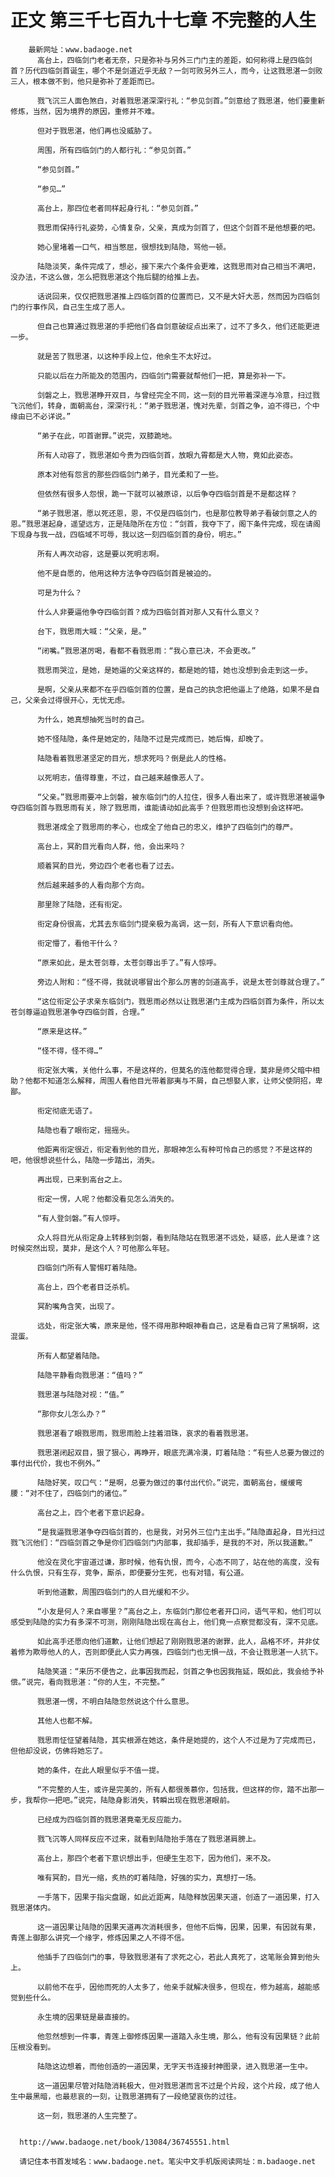 # 正文 第三千七百九十七章 不完整的人生
        最新网址：www.badaoge.net
          高台上，四临剑门老者无奈，只是弥补与另外三门门主的差距，如何称得上是四临剑首？历代四临剑首诞生，哪个不是剑道近乎无敌？一剑可败另外三人，而今，让这戮思湛一剑败三人，根本做不到，他只是弥补了差距而已。
      
          戮飞沉三人面色煞白，对着戮思湛深深行礼：“参见剑首。”剑意给了戮思湛，他们要重新修炼，当然，因为境界的原因，重修并不难。
      
          但对于戮思湛，他们再也没威胁了。
      
          周围，所有四临剑门的人都行礼：“参见剑首。”
      
          “参见剑首。”
      
          “参见…”
      
          高台上，那四位老者同样起身行礼：“参见剑首。”
      
          戮思雨保持行礼姿势，心情复杂，父亲，真成为剑首了，但这个剑首不是他想要的吧。
      
          她心里堵着一口气，相当憋屈，很想找到陆隐，骂他一顿。
      
          陆隐淡笑，条件完成了，想必，接下来六个条件会更难，这戮思雨对自己相当不满吧，没办法，不这么做，怎么把戮思湛这个拖后腿的给推上去。
      
          话说回来，仅仅把戮思湛推上四临剑首的位置而已，又不是大奸大恶，然而因为四临剑门的行事作风，自己生生成了恶人。
      
          但自己也算通过戮思湛的手把他们各自剑意破绽点出来了，过不了多久，他们还能更进一步。
      
          就是苦了戮思湛，以这种手段上位，他余生不太好过。
      
          只能以后在力所能及的范围内，四临剑门需要就帮他们一把，算是弥补一下。
      
          剑磐之上，戮思湛睁开双目，与曾经完全不同，这一刻的目光带着深邃与冷意，扫过戮飞沉他们，转身，面朝高台，深深行礼：“弟子戮思湛，愧对先辈，剑首之争，迫不得已，个中缘由已不必详说。”
      
          “弟子在此，叩首谢罪。”说完，双膝跪地。
      
          所有人动容了，戮思湛如今贵为四临剑首，放眼九霄都是大人物，竟如此姿态。
      
          原本对他有怨言的那些四临剑门弟子，目光柔和了一些。
      
          但依然有很多人怨恨，跪一下就可以被原谅，以后争夺四临剑首是不是都这样？
      
          “弟子戮思湛，愿以死还恩，恩，不仅是四临剑门，也是那位教导弟子看破剑意之人的恩。”戮思湛起身，遥望远方，正是陆隐所在方位：“剑首，我夺下了，阁下条件完成，现在请阁下现身与我一战，四临域不可辱，我以这一刻四临剑首的身份，明志。”
      
          所有人再次动容，这是要以死明志啊。
      
          他不是自愿的，他用这种方法争夺四临剑首是被迫的。
      
          可是为什么？
      
          什么人非要逼他争夺四临剑首？成为四临剑首对那人又有什么意义？
      
          台下，戮思雨大喊：“父亲，是。”
      
          “闭嘴。”戮思湛厉喝，看都不看戮思雨：“我心意已决，不会更改。”
      
          戮思雨哭泣，是她，是她逼的父亲这样的，都是她的错，她也没想到会走到这一步。
      
          是啊，父亲从来都不在乎四临剑首的位置，是自己的执念把他逼上了绝路，如果不是自己，父亲会过得很开心，无忧无虑。
      
          为什么，她真想抽死当时的自己。
      
          她不怪陆隐，条件是她定的，陆隐不过是完成而已，她后悔，却晚了。
      
          陆隐看着戮思湛坚定的目光，想求死吗？倒是此人的性格。
      
          以死明志，值得尊重，不过，自己越来越像恶人了。
      
          “父亲。”戮思雨要冲上剑磐，被东临剑门的人拉住，很多人看出来了，或许戮思湛被逼争夺四临剑首与戮思雨有关，除了戮思雨，谁能请动如此高手？但戮思雨也没想到会这样吧。
      
          戮思湛成全了戮思雨的孝心，也成全了他自己的忠义，维护了四临剑门的尊严。
      
          高台上，冥酌目光看向人群，他，会出来吗？
      
          顺着冥酌目光，旁边四个老者也看了过去。
      
          然后越来越多的人看向那个方向。
      
          那里除了陆隐，还有衔定。
      
          衔定身份很高，尤其去东临剑门提亲极为高调，这一刻，所有人下意识看向他。
      
          衔定懵了，看他干什么？
      
          “原来如此，是太苍剑尊，太苍剑尊出手了。”有人惊呼。
      
          旁边人附和：“怪不得，我就说哪冒出个那么厉害的剑道高手，说是太苍剑尊就合理了。”
      
          “这位衔定公子求亲东临剑门，戮思雨必然以让戮思湛门主成为四临剑首为条件，所以太苍剑尊逼迫戮思湛争夺四临剑首，合理。”
      
          “原来是这样。”
      
          “怪不得，怪不得…”
      
          衔定张大嘴，关他什么事，不是这样的，但莫名的连他都觉得合理，莫非是师父暗中相助？他都不知道怎么解释，周围人看他目光带着鄙夷与不屑，自己想娶人家，让师父使阴招，卑鄙。
      
          衔定彻底无语了。
      
          陆隐也看了眼衔定，摇摇头。
      
          他距离衔定很近，衔定看到他的目光，那眼神怎么有种可怜自己的感觉？不是这样的吧，他很想说些什么，陆隐一步踏出，消失。
      
          再出现，已来到高台之上。
      
          衔定一愣，人呢？他都没看见怎么消失的。
      
          “有人登剑磐。”有人惊呼。
      
          众人将目光从衔定身上转移到剑磐，看到陆隐站在戮思湛不远处，疑惑，此人是谁？这时候突然出现，莫非，是这个人？可他那么年轻。
      
          四临剑门所有人警惕盯着陆隐。
      
          高台上，四个老者目泛杀机。
      
          冥酌嘴角含笑，出现了。
      
          远处，衔定张大嘴，原来是他，怪不得用那种眼神看自己，这是看自己背了黑锅啊，这混蛋。
      
          所有人都望着陆隐。
      
          陆隐平静看向戮思湛：“值吗？”
      
          戮思湛与陆隐对视：“值。”
      
          “那你女儿怎么办？”
      
          戮思湛看了眼戮思雨，戮思雨脸上挂着泪珠，哀求的看着戮思湛。
      
          戮思湛闭起双目，狠了狠心，再睁开，眼底充满冷漠，盯着陆隐：“有些人总要为做过的事付出代价，我也不例外。”
      
          陆隐好笑，叹口气：“是啊，总要为做过的事付出代价。”说完，面朝高台，缓缓弯腰：“对不住了，四临剑门的诸位。”
      
          高台之上，四个老者下意识起身。
      
          “是我逼戮思湛争夺四临剑首的，也是我，对另外三位门主出手。”陆隐直起身，目光扫过戮飞沉他们：“四临剑首之争是你们四临剑门内部事，我却插手，是我的不对，所以我道歉。”
      
          他没在灵化宇宙道过谦，那时候，他有仇恨，而今，心态不同了，站在他的高度，没有什么仇恨，只有生存，竞争，厮杀，即便要分生死，也有对错，有公道。
      
          听到他道歉，周围四临剑门的人目光缓和不少。
      
          “小友是何人？来自哪里？”高台之上，东临剑门那位老者开口问，语气平和，他们可以感受到陆隐的实力有多深不可测，刚刚陆隐出现在高台上，他们竟一点察觉都没有，深不见底。
      
          如此高手还愿向他们道歉，让他们想起了刚刚戮思湛的谢罪，此人，品格不坏，并非仗着修为欺辱他人的人，否则即便此人实力再强，四临剑门也无惧一战，不会让戮思湛一人抗下。
      
          陆隐笑道：“来历不便告之，此事因我而起，剑首之争也因我拖延，既如此，我会给予补偿。”说完，看向戮思湛：“你的人生，不完整。”
      
          戮思湛一愣，不明白陆隐忽然说这个什么意思。
      
          其他人也都不解。
      
          戮思雨怔怔望着陆隐，其实根源在她这，条件是她提的，这个人不过是为了完成而已，但他却没说，仿佛将她忘了。
      
          她的条件，在此人眼里似乎不值一提。
      
          “不完整的人生，或许是完美的，所有人都很羡慕你，包括我，但这样的你，踏不出那一步，我帮你一把吧。”说完，陆隐身影消失，转瞬出现在戮思湛眼前。
      
          已经成为四临剑首的戮思湛竟毫无反应能力。
      
          戮飞沉等人同样反应不过来，就看到陆隐抬手落在了戮思湛肩膀上。
      
          高台上，那四个老者下意识想出手，但硬生生忍下，因为他们，来不及。
      
          唯有冥酌，目光一缩，炙热的盯着陆隐，好强的实力，真想打一场。
      
          一手落下，因果于指尖盘踞，如此近距离，陆隐释放因果天道，创造了一道因果，打入戮思湛体内。
      
          这一道因果让陆隐的因果天道再次消耗很多，但他不后悔，因果，因果，有因就有果，青莲上御那么讲究一个缘字，修炼因果之人不得不信。
      
          他插手了四临剑门的事，导致戮思湛有了求死之心，若此人真死了，这笔账会算到他头上。
      
          以前他不在乎，因他而死的人太多了，他亲手就解决很多，但现在，修为越高，越能感觉到些什么。
      
          永生境的因果链是最直接的。
      
          他忽然想到一件事，青莲上御修炼因果一道踏入永生境，那么，他有没有因果链？此前压根没看到。
      
          陆隐这边想着，而他创造的一道因果，无字天书连接封神图录，进入戮思湛一生中。
      
          这一道因果尽管对陆隐消耗极大，但对戮思湛而言不过是个片段，这个片段，成了他人生中最黑暗，也最悲哀的一刻，让戮思湛拥有了一段绝望哀伤的过往。
      
          这一刻，戮思湛的人生完整了。
      
      
      http://www.badaoge.net/book/13084/36745551.html
      
      请记住本书首发域名：www.badaoge.net。笔尖中文手机版阅读网址：m.badaoge.net